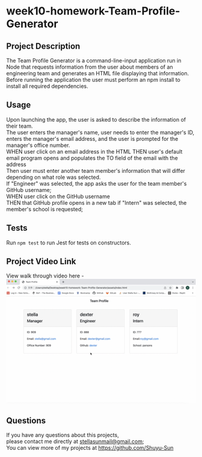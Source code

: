 # week10-homework-Team-Profile-Generator

## Project Description

The Team Profile Generator is a command-line-input application run in Node that requests information from the user about members of an engineering team and generates an HTML file displaying that information. Before running the application the user must perform an npm install to install all required dependencies.

## Usage
Upon launching the app, the user is asked to describe the information of their team. <br /> 
The user enters the manager's name, user needs to enter the manager's ID, enters the manager's email address, and the user is prompted for the manager's office number.<br />
WHEN user click on an email address in the HTML
THEN user's default email program opens and populates the TO field of the email with the address<br />
Then user must enter another team member's information that will differ depending on what role was selected. <br /> 
If "Engineer" was selected, the app asks the user for the team member's GitHub username; <br /> WHEN user click on the GitHub username <br />
THEN that GitHub profile opens in a new tab
if "Intern" was selected, the member's school is requested; <br /> 

## Tests

Run ``npm test`` to run Jest for tests on constructors.

## Project Video Link

View walk through video here - <br /> 
[![Watch the video](./img/Team-Profile-Generator-walkthrough-video.png)](https://youtu.be/5NH4-w20fzk)
## Questions

If you have any questions about this projects, \
please contact me directly at stellasunmail@gmail.com;\
You can view more of my projects at https://github.com/Shuyu-Sun